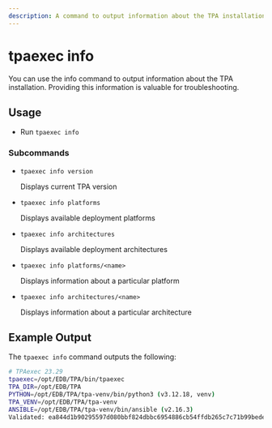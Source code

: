 ```yaml
---
description: A command to output information about the TPA installation.
---
```



# tpaexec info

You can use the info command to output information about the TPA installation.
Providing this information is valuable for troubleshooting.

## Usage

* Run `tpaexec info`

### Subcommands
* `tpaexec info version`

    Displays current TPA version

* `tpaexec info platforms`

    Displays available deployment platforms

* `tpaexec info architectures`

    Displays available deployment architectures

* `tpaexec info platforms/<name>`

    Displays information about a particular platform

* `tpaexec info architectures/<name>`

    Displays information about a particular architecture

## Example Output

The `tpaexec info` command outputs the following:

```bash
# TPAexec 23.29
tpaexec=/opt/EDB/TPA/bin/tpaexec
TPA_DIR=/opt/EDB/TPA
PYTHON=/opt/EDB/TPA/tpa-venv/bin/python3 (v3.12.18, venv)
TPA_VENV=/opt/EDB/TPA/tpa-venv
ANSIBLE=/opt/EDB/TPA/tpa-venv/bin/ansible (v2.16.3)
Validated: ea844d1b90295597d080bbf824dbbc6954886cb54ffdb265c7c71b99bedee67b [OK]
```
